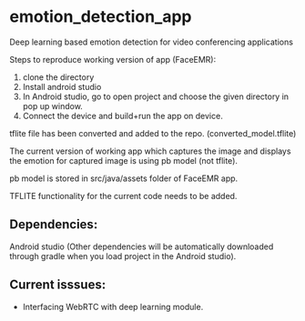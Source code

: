 # emotion_detection_app
Deep learning based emotion detection for video conferencing applications 


Steps to reproduce working version of app (FaceEMR):
1. clone the directory
2. Install android studio 
3. In Android studio, go to open project and choose the given directory in pop up window.
3. Connect the device and build+run the app on device.


tflite file has been converted and added to the repo. (converted_model.tflite)

The current version of working app which captures the image and displays the emotion for captured image is using pb model (not tflite). 

pb model is stored in src/java/assets folder of FaceEMR app. 

TFLITE functionality for the current code needs to be added.



## Dependencies:

Android studio (Other dependencies will be automatically downloaded through gradle when you load project in the Android studio).

## Current isssues:

- Interfacing WebRTC with deep learning module.

